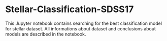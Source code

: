 # Stellar-Classification-SDSS17

This Jupyter notebook contains searching for the best classification model for stellar dataset. All informations about dataset and conclusions about models are described in the notebook.